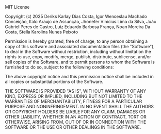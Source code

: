 MIT License

Copyright (c) 2025 Deriks Karlay Dias Costa, Igor Wenceslau Machado Conceição, Italo Araujo de Assunção, Jhonefer Vinicius Lima da Silva, João Gabriel Peres de Castro, Luiz Eduardo Barbosa França, Noan Moreira Da Costa, Stella Karolina Nunes Peixoto

Permission is hereby granted, free of charge, to any person obtaining a copy
of this software and associated documentation files (the "Software"), to deal
in the Software without restriction, including without limitation the rights
to use, copy, modify, merge, publish, distribute, sublicense, and/or sell
copies of the Software, and to permit persons to whom the Software is
furnished to do so, subject to the following conditions:

The above copyright notice and this permission notice shall be included in all
copies or substantial portions of the Software.

THE SOFTWARE IS PROVIDED "AS IS", WITHOUT WARRANTY OF ANY KIND, EXPRESS OR
IMPLIED, INCLUDING BUT NOT LIMITED TO THE WARRANTIES OF MERCHANTABILITY,
FITNESS FOR A PARTICULAR PURPOSE AND NONINFRINGEMENT. IN NO EVENT SHALL THE
AUTHORS OR COPYRIGHT HOLDERS BE LIABLE FOR ANY CLAIM, DAMAGES OR OTHER
LIABILITY, WHETHER IN AN ACTION OF CONTRACT, TORT OR OTHERWISE, ARISING FROM,
OUT OF OR IN CONNECTION WITH THE SOFTWARE OR THE USE OR OTHER DEALINGS IN THE
SOFTWARE.
